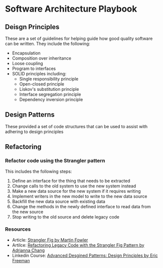 # Software Architecture Playbook

## Deisgn Principles

These are a set of guidelines for helping guide how good quality software can be written. They include the following:

* Encapsulation
* Composition over inheritance
* Loose coupling
* Program to interfaces
* SOLID principles including:
  * Single responsibility principle
  * Open-closed principle
  * Liskov's substitution principle
  * Interface segregation principle
  * Dependency inversion principle

## Design Patterns

These provided a set of code structures that can be used to assist with adhering to design principles

## Refactoring

### Refactor code using the Strangler pattern

This includes the following steps:

1. Define an interface for the thing that needs to be extracted
2. Change calls to the old system to use the new system instead
3. Make a new data source for the new system if it requires writing
4. Implement writers in the new model to write to the new data source
5. Backfill the new data source with existing data
6. Change the methods in the newly defined interface to read data from the new source
7. Stop writing to the old source and delete legacy code

### Resources

- Article: [Strangler Fig by Martin Fowler](https://martinfowler.com/bliki/StranglerFigApplication.html)
- Artilce: [Refactoring Legacy Code with the Strangler Fig Pattern by Adrianna Chang](https://shopify.engineering/refactoring-legacy-code-strangler-fig-pattern)
- Linkedin Course: [Advanced Desgined Patterns: Design Principles by Eric Freeman](https://www.linkedin.com/learning/advanced-design-patterns-design-principles/)
